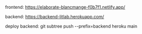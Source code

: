 frontend:
https://elaborate-blancmange-f0b7f1.netlify.app/

backend:
https://backend-litlab.herokuapp.com/

deploy backend:
git subtree push --prefix=backend heroku main
